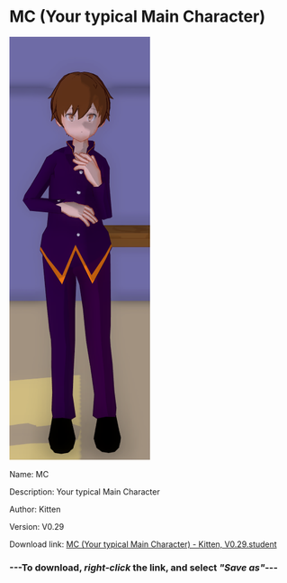 # MC (Your typical Main Character)

<img src = "https://raw.githubusercontent.com/Arbiter1223/Daigaku-Gurashi-Custom-Students/master/Students/Files/MC%20(Your%20typical%20Main%20Character).png">

Name: MC

Description: Your typical Main Character

Author: Kitten

Version: V0.29

Download link: <a href="https://raw.githubusercontent.com/Arbiter1223/Daigaku-Gurashi-Custom-Students/master/Students/Files/MC%20(Your%20typical%20Main%20Character)%20-%20Kitten%2C%20V0.29.student">MC (Your typical Main Character) - Kitten, V0.29.student</a>

### ---**To download, _right-click_ the link, and select _"Save as"_**---
